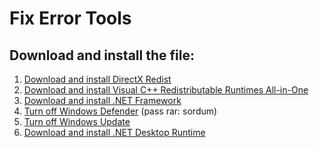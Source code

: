 # Fix Error Tools
## Download and install the file:
1) <a target="_blank" href="https://www.microsoft.com/en-gb/download/details.aspx?id=8109">Download and install DirectX Redist</a>
2) <a target="_blank" href="https://www.techpowerup.com/download/visual-c-redistributable-runtime-package-all-in-one/">Download and install Visual C++ Redistributable Runtimes All-in-One</a>
3) <a target="_blank" href="https://dotnet.microsoft.com/en-us/download/dotnet-framework">Download and install .NET Framework</a>
4) <a target="_blank" href="https://www.sordum.org/downloads/?st-defender-control">Turn off Windows Defender</a> (pass rar: sordum)
4) <a target="_blank" href="https://www.sordum.org/files/downloads.php?st-windows-update-blocker">Turn off Windows Update</a>
5) <a target="_blank" href="https://dotnet.microsoft.com/en-us/download/dotnet/thank-you/runtime-desktop-7.0.2-windows-x64-installer">Download and install .NET Desktop Runtime</a>
